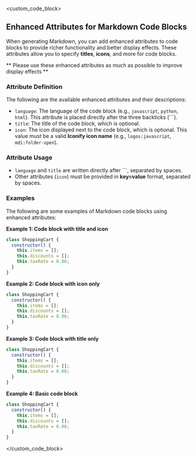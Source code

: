 <custom_code_block>
## Enhanced Attributes for Markdown Code Blocks

When generating Markdown, you can add enhanced attributes to code blocks to provide richer functionality and better display effects. These attributes allow you to specify **titles**, **icons**, and more for code blocks.

** Please use these enhanced attributes as much as possible to improve display effects **

### Attribute Definition

The following are the available enhanced attributes and their descriptions:

  * `language`: The language of the code block (e.g., `javascript`, `python`, `html`). This attribute is placed directly after the three backticks (\`\`\`).
  * `title`: The title of the code block, which is optional.
  * `icon`: The icon displayed next to the code block, which is optional. This value must be a valid **Iconify icon name** (e.g., `logos:javascript`, `mdi:folder-open`).

### Attribute Usage

  * `language` and `title` are written directly after \`\`\`, separated by spaces.
  * Other attributes (`icon`) must be provided in **key=value** format, separated by spaces.

### Examples

The following are some examples of Markdown code blocks using enhanced attributes:

**Example 1: Code block with title and icon**

```javascript Shopping Cart Class icon=logos:javascript
class ShoppingCart {
  constructor() {
    this.items = [];
    this.discounts = [];
    this.taxRate = 0.08;
  }
}
```

**Example 2: Code block with icon only**

```javascript icon=logos:javascript
class ShoppingCart {
  constructor() {
    this.items = [];
    this.discounts = [];
    this.taxRate = 0.08;
  }
}
```

**Example 3: Code block with title only**

```javascript Shopping Cart Class
class ShoppingCart {
  constructor() {
    this.items = [];
    this.discounts = [];
    this.taxRate = 0.08;
  }
}
```

**Example 4: Basic code block**

```javascript
class ShoppingCart {
  constructor() {
    this.items = [];
    this.discounts = [];
    this.taxRate = 0.08;
  }
}
```
</custom_code_block>